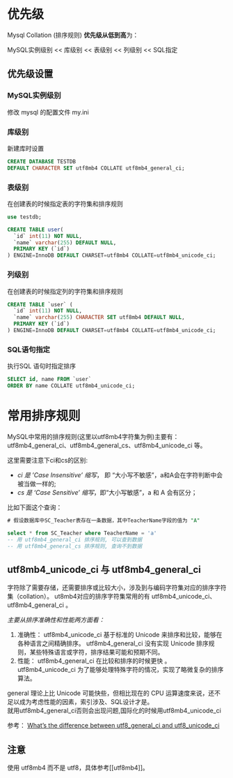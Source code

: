 # 优先级
Mysql Collation (排序规则) **优先级从低到高**为：

MySQL实例级别 <<  库级别 <<  表级别 << 列级别 << SQL指定

## 优先级设置
###  MySQL实例级别

修改 mysql 的配置文件 my.ini

### 库级别
新建库时设置
```sql
CREATE DATABASE TESTDB 
DEFAULT CHARACTER SET utf8mb4 COLLATE utf8mb4_general_ci;
```

### 表级别
在创建表的时候指定表的字符集和排序规则

```sql
use testdb;

CREATE TABLE user(
  `id` int(11) NOT NULL,
  `name` varchar(255) DEFAULT NULL,
  PRIMARY KEY (`id`)
) ENGINE=InnoDB DEFAULT CHARSET=utf8mb4 COLLATE=utf8mb4_unicode_ci;

```


### 列级别
在创建表的时候指定列的字符集和排序规则
```sql
CREATE TABLE `user` (
  `id` int(11) NOT NULL,
  `name` varchar(255) CHARACTER SET utf8mb4 DEFAULT NULL,
  PRIMARY KEY (`id`)
) ENGINE=InnoDB DEFAULT CHARSET=utf8mb4 COLLATE=utf8mb4_unicode_ci;
```

### SQL语句指定
执行SQL 语句时指定排序
```sql
SELECT id, name FROM `user` 
ORDER BY name COLLATE utf8mb4_unicode_ci;
```


# 常用排序规则

MySQL中常用的排序规则(这里以utf8mb4字符集为例)主要有：utf8mb4_general_ci、utf8mb4_general_cs、utf8mb4_unicode_ci 等。

这里需要注意下ci和cs的区别:

-   *ci 是 ’Case Insensitive’ 缩写*， 即 “大小写不敏感”，a和A会在字符判断中会被当做一样的;
-  *cs 是 ‘Case Sensitive’ 缩写*，即“大小写敏感”，a 和 A 会有区分；

比如下面这个查询：

```sql
# 假设数据库中SC_Teacher表存在一条数据，其中TeacherName字段的值为 "A"

select * from SC_Teacher where TeacherName = 'a' 
-- 用 utf8mb4_general_ci 排序规则, 可以查到数据
-- 用 utf8mb4_general_cs 排序规则, 查询不到数据
```

## utf8mb4_unicode_ci 与 utf8mb4_general_ci 

字符除了需要存储，还需要排序或比较大小，涉及到与编码字符集对应的排序字符集（collation）。
ut8mb4对应的排序字符集常用的有 utf8mb4_unicode_ci、utf8mb4_general_ci 。

_主要从排序准确性和性能两方面看：_

1. 准确性： 
    utf8mb4_unicode_ci 基于标准的 Unicode 来排序和比较，能够在各种语言之间精确排序。 
    utf8mb4_general_ci 没有实现 Unicode 排序规则，某些特殊语言或字符，排序结果可能和预期不同。    
2. 性能：
    utf8mb4_general_ci 在比较和排序的时候更快 。
    utf8mb4_unicode_ci 为了能够处理特殊字符的情况，实现了略微复杂的排序算法。  

general 理论上比 Unicode 可能快些，但相比现在的 CPU 运算速度来说，还不足以成为考虑性能的因素，索引涉及、SQL设计才是。  
就用utf8mb4_general_ci否则会出现问题,国际化的时候用utf8mb4_unicode_ci

参考：
[What’s the difference between utf8_general_ci and utf8_unicode_ci](https://stackoverflow.com/questions/766809/whats-the-difference-between-utf8-general-ci-and-utf8-unicode-ci)

## 注意
使用 utf8mb4 而不是 utf8，具体参考[[utf8mb4]]。

